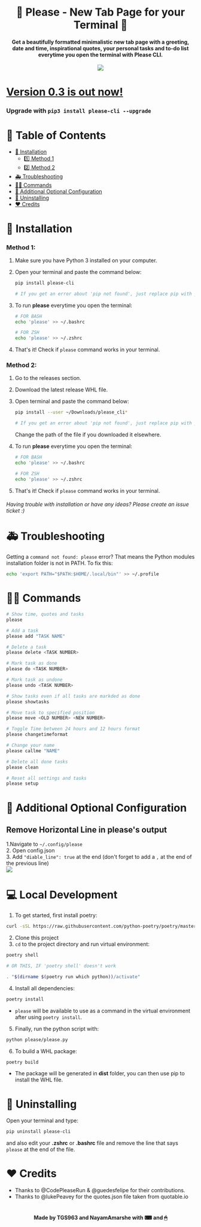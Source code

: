 <h1 align="center">🙏 Please - New Tab Page for your Terminal 🙏</h1>

<h4 align="center">Get a beautifully formatted minimalistic new tab page with a greeting, date and time, inspirational quotes, your personal tasks and to-do list everytime you open the terminal with Please CLI.</h4>

<p align="center"><img src="https://user-images.githubusercontent.com/25067102/173348894-09190c99-baff-477a-9b48-b4d3cff0f029.gif"></img></center>

# [Version 0.3 is out now!](https://github.com/NayamAmarshe/please/releases/tag/0.3.0)
### Upgrade with `pip3 install please-cli --upgrade`

# 📖 Table of Contents

- [🚀 Installation](#-installation)
   - [1️⃣ Method 1](#method-1)
   - [2️⃣ Method 2](#method-2)
- [🚑 Troubleshooting](#-troubleshooting)
- [👨‍💻 Commands](#-commands)
- [🧰 Additional Optional Configuration](#-additional-optional-configuration)
- [🚮 Uninstalling](#-uninstalling)
- [❤ Credits](#-credits)

# 🚀 Installation

### Method 1:

1. Make sure you have Python 3 installed on your computer.
2. Open your terminal and paste the command below:

   ```bash
   pip install please-cli

   # If you get an error about 'pip not found', just replace pip with pip3.
   ```

3. To run **please** everytime you open the terminal:

   ```bash
   # FOR BASH
   echo 'please' >> ~/.bashrc

   # FOR ZSH
   echo 'please' >> ~/.zshrc
   ```

4. That's it! Check if `please` command works in your terminal.

### Method 2:

1. Go to the releases section.
2. Download the latest release WHL file.
3. Open terminal and paste the command below:

   ```bash
   pip install --user ~/Downloads/please_cli*

   # If you get an error about 'pip not found', just replace pip with pip3.
   ```

   Change the path of the file if you downloaded it elsewhere.

4. To run **please** everytime you open the terminal:

   ```bash
   # FOR BASH
   echo 'please' >> ~/.bashrc

   # FOR ZSH
   echo 'please' >> ~/.zshrc
   ```

5. That's it! Check if `please` command works in your terminal.

###### Having trouble with installation or have any ideas? Please create an issue ticket :)

# 🚑 Troubleshooting

Getting a `command not found: please` error? That means the Python modules installation folder is not in PATH.
To fix this:

```bash
echo 'export PATH="$PATH:$HOME/.local/bin"' >> ~/.profile
```

# 👨‍💻 Commands

```bash
# Show time, quotes and tasks
please

# Add a task
please add "TASK NAME"

# Delete a task
please delete <TASK NUMBER>

# Mark task as done
please do <TASK NUMBER>

# Mark task as undone
please undo <TASK NUMBER>

# Show tasks even if all tasks are markded as done
please showtasks

# Move task to specified position
please move <OLD NUMBER> <NEW NUMBER>

# Toggle Time between 24 hours and 12 hours format
please changetimeformat

# Change your name
please callme "NAME"

# Delete all done tasks
please clean

# Reset all settings and tasks
please setup
```

# 🧰 Additional Optional Configuration

## Remove Horizontal Line in please's output

1.Navigate to `~/.config/please`  
2. Open config.json  
3. Add `"diable_line": true` at the end (don't forget to add a `,` at the end of the previous line)\
![](./illustration1.jpg)

# 💻 Local Development

1. To get started, first install poetry:

```bash
curl -sSL https://raw.githubusercontent.com/python-poetry/poetry/master/get-poetry.py | python -
```

2. Clone this project
3. `cd` to the project directory and run virtual environment:

```bash
poetry shell

# OR THIS, IF 'poetry shell' doesn't work

. "$(dirname $(poetry run which python))/activate"
```

4. Install all dependencies:

```bash
poetry install
```

- `please` will be available to use as a command in the virtual environment after using `poetry install`.

5. Finally, run the python script with:

```bash
python please/please.py
```

6. To build a WHL package:

```bash
poetry build
```

- The package will be generated in **dist** folder, you can then use pip to install the WHL file.

# 🚮 Uninstalling

Open your terminal and type:

```bash
pip uninstall please-cli
```

and also edit your **.zshrc** or **.bashrc** file and remove the line that says `please` at the end of the file.

# ♥ Credits

- Thanks to @CodePleaseRun & @guedesfelipe for their contributions.
- Thanks to @lukePeavey for the quotes.json file taken from quotable.io

#

<h4 align="center"> Made by TGS963 and NayamAmarshe with ⌨ and 🖱 </h4>
